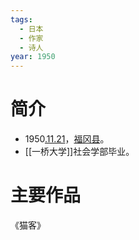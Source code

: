 ```yaml
---
tags:
  - 日本
  - 作家
  - 诗人
year: 1950
---
```

# 简介

- 1950[.11.21](2024-11-21.md)，[福冈县](福冈县.md)。
- [[一桥大学]]社会学部毕业。
# 主要作品

《猫客》